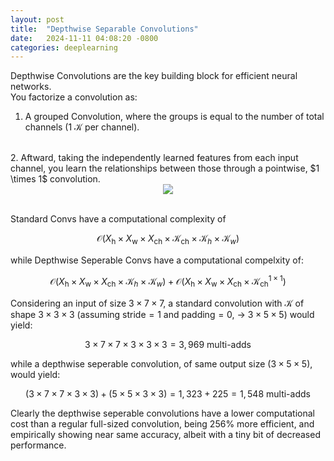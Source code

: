 ```yaml
---
layout: post
title:  "Depthwise Separable Convolutions"
date:   2024-11-11 04:08:20 -0800
categories: deeplearning
---
```


Depthwise Convolutions are the key building block for efficient neural networks.
<br/>
You factorize a convolution as:
<br/>
1. A grouped Convolution, where the groups is equal to the number of total channels (1 $\mathcal{K}$ per channel). 
<br/>
2. Aftward, taking the independently learned features from each input channel, you learn the relationships between those through a pointwise, $1 \times 1$ convolution.
<br/>

<div align = 'center'>
<img src = 'https://ars.els-cdn.com/content/image/1-s2.0-S2214317322000026-gr2.jpg'/>
</div>

<br/>

Standard Convs have a computational complexity of 

$$
\mathcal{O}(X_{\text{h}} \times X_{\text{w}} \times X_{\text{ch}} \times \mathcal{K}_{\text{ch}} \times \mathcal{K}_h \times \mathcal{K}_w)
$$

while Depthwise Seperable Convs have a computational compelxity of:

$$
\mathcal{O}(X_{\text{h}} \times X_{\text{w}} \times X_{\text{ch}} \times \mathcal{K}_h \times \mathcal{K}_w) + \mathcal{O}(X_{\text{h}} \times X_{\text{w}} \times X_{\text{ch}} \times \mathcal{K}^{1 \times 1}_{\text{ch}})
$$

Considering an input of size $3 \times 7 \times 7$, a standard convolution with $\mathcal{K}$ of shape $3 \times 3 \times 3$ (assuming $\text{stride} = 1$ and $\text{padding} = 0$, $\rightarrow$ $3 \times 5 \times 5$) would yield:

$$
3 \times 7 \times 7 \times 3 \times 3 \times 3 = 3,969 \text{ multi-adds}
$$

while a depthwise seperable convolution, of same output size ($3 \times 5 \times 5$), would yield:

$$
(3 \times 7 \times 7 \times 3 \times 3) + (5 \times 5 \times 3 \times 3) = 1,323 + 225 = 1,548 \text{ multi-adds}
$$

Clearly the depthwise seperable convolutions have a lower computational cost than a regular full-sized convolution, being $\text{256}\%$ more efficient, and empirically showing near same accuracy, albeit with a tiny bit of decreased performance.